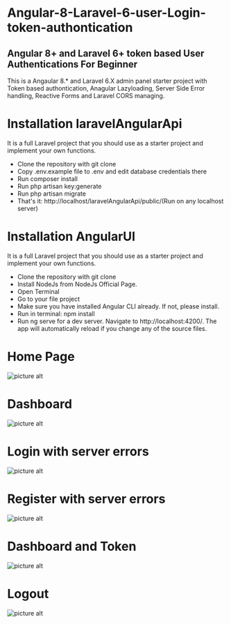 # Angular-8-Laravel-6-user-Login-token-authontication
## Angular 8+ and Laravel 6+ token based User Authentications For Beginner

This is a Angaular 8.* and Laravel 6.X admin panel starter project with Token based authontication, Anagular Lazyloading, Server Side Error handling, Reactive Forms and Laravel CORS managing.

# Installation laravelAngularApi
It is a full Laravel project that you should use as a starter project and implement your own functions.

* Clone the repository with git clone
* Copy .env.example file to .env and edit database credentials there
* Run composer install
* Run php artisan key:generate
* Run php artisan migrate
* That's it: http://localhost/laravelAngularApi/public/(Run on any localhost server)

# Installation AngularUI
It is a full Laravel project that you should use as a starter project and implement your own functions.

* Clone the repository with git clone
* Install NodeJs from NodeJs Official Page.
* Open Terminal
* Go to your file project
* Make sure you have installed Angular CLI already. If not, please install.
* Run in terminal: npm install
* Run ng serve for a dev server. Navigate to http://localhost:4200/. The app will automatically reload if you change any of the source files.

# Home Page
![picture alt](https://github.com/Mahanteshkumbar/Angular-8-Laravel-6-user-Login/blob/master/screenshots/Token%20Auth%20Laravel%20and%20Angular.png)

# Dashboard
![picture alt](https://github.com/Mahanteshkumbar/Angular-8-Laravel-6-user-Login/blob/master/screenshots/dashboard.png)

# Login with server errors
![picture alt](https://github.com/Mahanteshkumbar/Angular-8-Laravel-6-user-Login/blob/master/screenshots/login.png)

# Register with server errors
![picture alt](https://github.com/Mahanteshkumbar/Angular-8-Laravel-6-user-Login/blob/master/screenshots/register.png)

# Dashboard and Token 
![picture alt](https://github.com/Mahanteshkumbar/Angular-8-Laravel-6-user-Login/blob/master/screenshots/dashbosr%20token.png)

# Logout
![picture alt](https://github.com/Mahanteshkumbar/Angular-8-Laravel-6-user-Login/blob/master/screenshots/user%20logged%20out.png)

